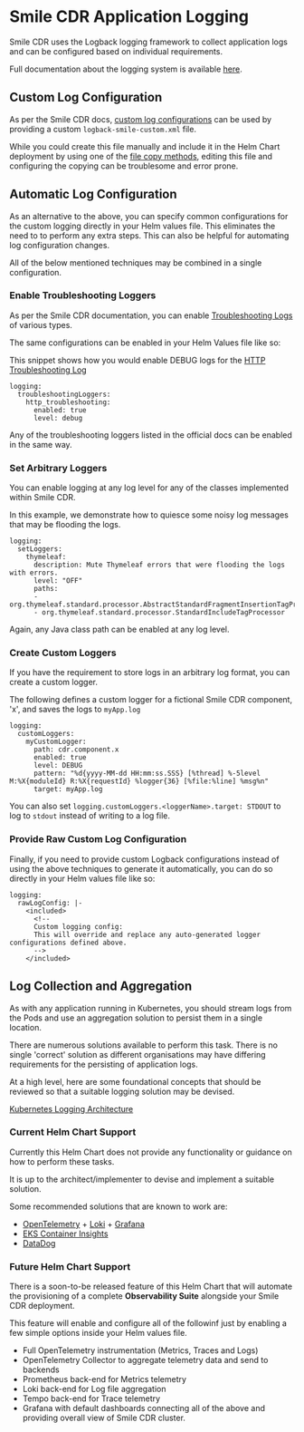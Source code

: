 # Smile CDR Application Logging
Smile CDR uses the Logback logging framework to collect application logs and can be configured based on individual requirements.

Full documentation about the logging system is available [here](https://smilecdr.com/docs/logging/system_logging.html).

## Custom Log Configuration
As per the Smile CDR docs, [custom log configurations](https://smilecdr.com/docs/logging/custom_logging.html) can be used by providing a custom `logback-smile-custom.xml` file.

While you could create this file manually and include it in the Helm Chart deployment by using one of the [file copy methods](./files.md), editing this file and configuring the copying can be troublesome and error prone.

## Automatic Log Configuration
As an alternative to the above, you can specify common configurations for the custom logging directly in your Helm values file. This eliminates the need to to perform any extra steps. This can also be helpful for automating log configuration changes.

All of the below mentioned techniques may be combined in a single configuration.

### Enable Troubleshooting Loggers
As per the Smile CDR documentation, you can enable [Troubleshooting Logs](https://smilecdr.com/docs/logging/troubleshooting_logs.html) of various types.

The same configurations can be enabled in your Helm Values file like so:

This snippet shows how you would enable DEBUG logs for the [HTTP Troubleshooting Log](https://smilecdr.com/docs/logging/troubleshooting_logs.html#http-troubleshooting-log)
```
logging:
  troubleshootingLoggers:
    http_troubleshooting:
      enabled: true
      level: debug
```

Any of the troubleshooting loggers listed in the official docs can be enabled in the same way.

### Set Arbitrary Loggers
You can enable logging at any log level for any of the classes implemented within Smile CDR.

In this example, we demonstrate how to quiesce some noisy log messages that may be flooding the logs.

```
logging:
  setLoggers:
    thymeleaf:
      description: Mute Thymeleaf errors that were flooding the logs with errors.
      level: "OFF"
      paths:
      - org.thymeleaf.standard.processor.AbstractStandardFragmentInsertionTagProcessor
      - org.thymeleaf.standard.processor.StandardIncludeTagProcessor
```

Again, any Java class path can be enabled at any log level.

### Create Custom Loggers
If you have the requirement to store logs in an arbitrary log format, you can create a custom logger.

The following defines a custom logger for a fictional Smile CDR component, 'x', and saves the logs to `myApp.log`

```
logging:
  customLoggers:
    myCustomLogger:
      path: cdr.component.x
      enabled: true
      level: DEBUG
      pattern: "%d{yyyy-MM-dd HH:mm:ss.SSS} [%thread] %-5level M:%X{moduleId} R:%X{requestId} %logger{36} [%file:%line] %msg%n"
      target: myApp.log
```

You can also set `logging.customLoggers.<loggerName>.target: STDOUT` to log to `stdout` instead of writing to a log file.

### Provide Raw Custom Log Configuration
Finally, if you need to provide custom Logback configurations instead of using the above techniques to generate it automatically, you can do so directly in your Helm values file like so:

```
logging:
  rawLogConfig: |-
    <included>
      <!--
      Custom logging config:
      This will override and replace any auto-generated logger configurations defined above.
      -->
    </included>
```

## Log Collection and Aggregation
As with any application running in Kubernetes, you should stream logs from the Pods and use an aggregation solution to persist them in a single location.

There are numerous solutions available to perform this task. There is no single 'correct' solution as different organisations may have differing requirements for the persisting of application logs.

At a high level, here are some foundational concepts that should be reviewed so that a suitable logging solution may be devised.

[Kubernetes Logging Architecture](https://kubernetes.io/docs/concepts/cluster-administration/logging/)


### Current Helm Chart Support
Currently this Helm Chart does not provide any functionality or guidance on how to perform these tasks.

It is up to the architect/implementer to devise and implement a suitable solution.

Some recommended solutions that are known to work are:

* [OpenTelemetry](https://opentelemetry.io/) + [Loki](https://grafana.com/oss/loki/) + [Grafana](https://grafana.com/grafana/)
* [EKS Container Insights](https://docs.aws.amazon.com/AmazonCloudWatch/latest/monitoring/deploy-container-insights-EKS.html)
* [DataDog](https://www.datadoghq.com/)

### Future Helm Chart Support
There is a soon-to-be released feature of this Helm Chart that will automate the provisioning of a complete **Observability Suite** alongside your Smile CDR deployment.

This feature will enable and configure all of the followinf just by enabling a few simple options inside your Helm values file.

* Full OpenTelemetry instrumentation (Metrics, Traces and Logs)
* OpenTelemetry Collector to aggregate telemetry data and send to backends
* Prometheus back-end for Metrics telemetry
* Loki back-end for Log file aggregation
* Tempo back-end for Trace telemetry
* Grafana with default dashboards connecting all of the above and providing overall view of Smile CDR cluster.
